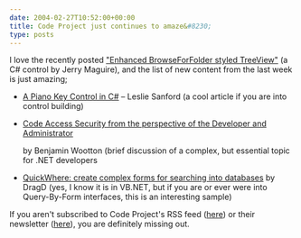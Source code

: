 ```yaml
---
date: 2004-02-27T10:52:00+00:00
title: Code Project just continues to amaze&#8230;
type: posts
---
```

I love the recently posted ["Enhanced BrowseForFolder styled TreeView"](http://www.codeproject.com/cs/miscctrl/treeviewexplorer.asp) (a C# control by Jerry Maguire), and the list of new content from the last week is just amazing;

  * [A Piano Key Control in C#](http://www.codeproject.com/cs/miscctrl/LesStPianoKey.asp) &#8211; Leslie Sanford (a cool article if you are into control building)
  * [Code Access Security from the perspective of the Developer and Administrator](http://www.codeproject.com/dotnet/casdevadmhtml.asp)

    by Benjamin Wootton (brief discussion of a complex, but essential topic for .NET developers
  * [QuickWhere: create complex forms for searching into databases](http://www.codeproject.com/useritems/QuickWhere.asp) by DragD (yes, I know it is in VB.NET, but if you are or ever were into Query-By-Form interfaces, this is an interesting sample)

If you aren't subscribed to Code Project's RSS feed ([here](http://www.codeproject.com/webservices/articlerss.aspx)) or their newsletter ([here](http://www.codeproject.com/script/profile/modify.asp)), you are definitely missing out.

